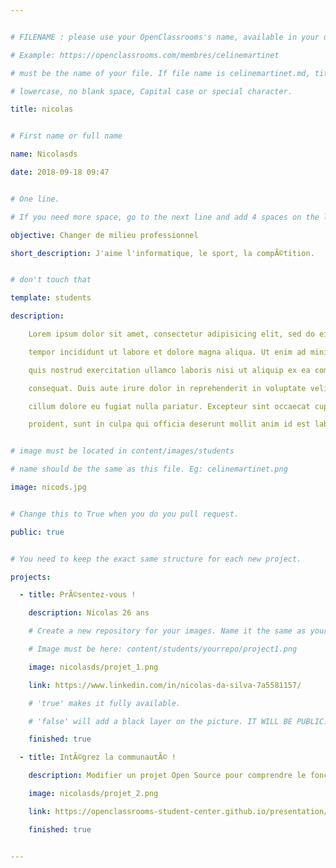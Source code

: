 ```yaml
---


# FILENAME : please use your OpenClassrooms's name, available in your url.

# Example: https://openclassrooms.com/membres/celinemartinet

# must be the name of your file. If file name is celinemartinet.md, title is celinemartinet.

# lowercase, no blank space, Capital case or special character.

title: nicolas


# First name or full name

name: Nicolasds

date: 2018-09-18 09:47


# One line.

# If you need more space, go to the next line and add 4 spaces on the left, as in 'description'.

objective: Changer de milieu professionnel

short_description: J'aime l'informatique, le sport, la compÃ©tition.


# don't touch that

template: students

description:

    Lorem ipsum dolor sit amet, consectetur adipisicing elit, sed do eiusmod

    tempor incididunt ut labore et dolore magna aliqua. Ut enim ad minim veniam,

    quis nostrud exercitation ullamco laboris nisi ut aliquip ex ea commodo

    consequat. Duis aute irure dolor in reprehenderit in voluptate velit esse

    cillum dolore eu fugiat nulla pariatur. Excepteur sint occaecat cupidatat non

    proident, sunt in culpa qui officia deserunt mollit anim id est laborum.


# image must be located in content/images/students

# name should be the same as this file. Eg: celinemartinet.png

image: nicods.jpg


# Change this to True when you do you pull request.

public: true


# You need to keep the exact same structure for each new project.

projects:

  - title: PrÃ©sentez-vous !

    description: Nicolas 26 ans 

    # Create a new repository for your images. Name it the same as your nickname and profile picture.

    # Image must be here: content/students/yourrepo/project1.png

    image: nicolasds/projet_1.png

    link: https://www.linkedin.com/in/nicolas-da-silva-7a5581157/

    # 'true' makes it fully available.

    # 'false' will add a black layer on the picture. IT WILL BE PUBLIC!

    finished: true

  - title: IntÃ©grez la communautÃ© !

    description: Modifier un projet Open Source pour comprendre le fonctionnement de Git, de Github et des pull requests. 

    image: nicolasds/projet_2.png

    link: https://openclassrooms-student-center.github.io/presentation/students/Nicolasds.html

    finished: true


---
```

